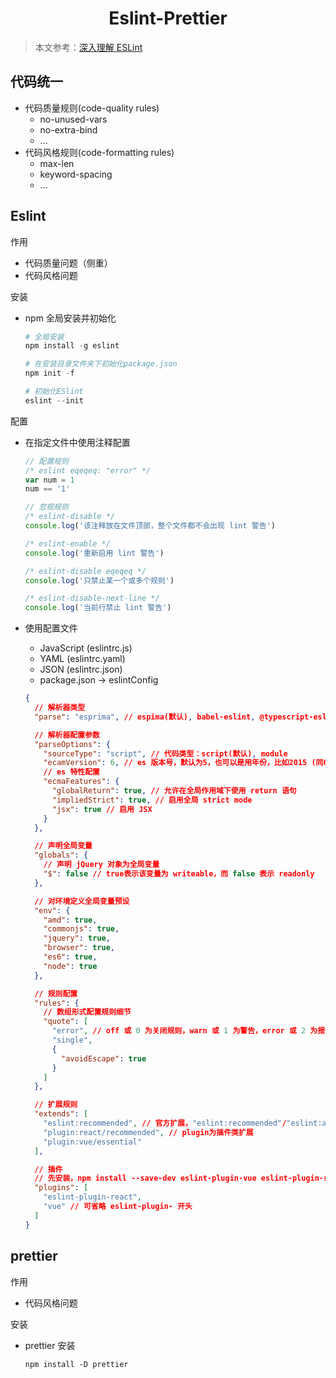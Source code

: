 <h1 align="center">Eslint-Prettier</h1>

> 本文参考：[深入理解 ESLint](https://zhuanlan.zhihu.com/p/75531199)

## 代码统一

- 代码质量规则(code-quality rules)
  - no-unused-vars
  - no-extra-bind
  - ...
- 代码风格规则(code-formatting rules)
  - max-len
  - keyword-spacing
  - ...

## Eslint

作用

- 代码质量问题（侧重）
- 代码风格问题

安装

- npm 全局安装并初始化

  ```powershell
  # 全局安装
  npm install -g eslint

  # 在安装目录文件夹下初始化package.json
  npm init -f

  # 初始化ESlint
  eslint --init
  ```

配置

- 在指定文件中使用注释配置

  ```js
  // 配置规则
  /* eslint eqeqeq: "error" */
  var num = 1
  num == '1'

  // 忽视规则
  /* eslint-disable */
  console.log('该注释放在文件顶部，整个文件都不会出现 lint 警告')

  /* eslint-enable */
  console.log('重新启用 lint 警告')

  /* eslint-disable eqeqeq */
  console.log('只禁止某一个或多个规则')

  /* eslint-disable-next-line */
  console.log('当前行禁止 lint 警告')
  ```

- 使用配置文件

  - JavaScript (eslintrc.js)
  - YAML (eslintrc.yaml)
  - JSON (eslintrc.json)
  - package.json -> eslintConfig

  ```json
  {
    // 解析器类型
    "parse": "esprima", // espima(默认), babel-eslint, @typescript-eslint/parse

    // 解析器配置参数
    "parseOptions": {
      "sourceType": "script", // 代码类型：script(默认), module
      "ecamVersion": 6, // es 版本号，默认为5，也可以是用年份，比如2015 (同6)
      // es 特性配置
      "ecmaFeatures": {
        "globalReturn": true, // 允许在全局作用域下使用 return 语句
        "impliedStrict": true, // 启用全局 strict mode
        "jsx": true // 启用 JSX
      }
    },

    // 声明全局变量
    "globals": {
      // 声明 jQuery 对象为全局变量
      "$": false // true表示该变量为 writeable，而 false 表示 readonly
    },

    // 对环境定义全局变量预设
    "env": {
      "amd": true,
      "commonjs": true,
      "jquery": true,
      "browser": true,
      "es6": true,
      "node": true
    },

    // 规则配置
    "rules": {
      // 数组形式配置规则细节
      "quote": [
        "error", // off 或 0 为关闭规则，warn 或 1 为警告，error 或 2 为报错
        "single",
        {
          "avoidEscape": true
        }
      ]
    },

    // 扩展规则
    "extends": [
      "eslint:recommended", // 官方扩展，"eslint:recommended"/"eslint:all"
      "plugin:react/recommended", // plugin为插件类扩展
      "plugin:vue/essential"
    ],

    // 插件
    // 先安装，npm install --save-dev eslint-plugin-vue eslint-plugin-react
    "plugins": [
      "eslint-plugin-react",
      "vue" // 可省略 eslint-plugin- 开头
    ]
  }
  ```

## prettier

作用

- 代码风格问题

安装

- prettier 安装

  `npm install -D prettier`
